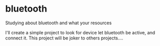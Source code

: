 # bluetooth
Studying about bluetooth and what your resources

I'll create a simple project to look for device let bluetooth be active, and connect it.
This project will be joker to others projects....